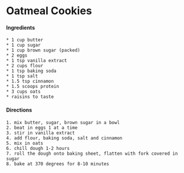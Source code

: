 # Oatmeal Cookies



#### Ingredients
	* 1 cup butter
	* 1 cup sugar
	* 1 cup brown sugar (packed)
	* 2 eggs
	* 1 tsp vanilla extract
	* 2 cups flour
	* 1 tsp baking soda
	* 1 tsp salt
	* 1.5 tsp cinnamon
	* 1.5 scoops protein
	* 3 cups oats
	* raisins to taste

#### Directions
	1. mix butter, sugar, brown sugar in a bowl
	2. beat in eggs 1 at a time
	3. stir in vanilla extract
	4. add flour, baking soda, salt and cinnamon
	5. mix in oats
	6. chill dough 1-2 hours
	7. roll the dough onto baking sheet, flatten with fork covered in sugar
	8. bake at 370 degrees for 8-10 minutes
	
	